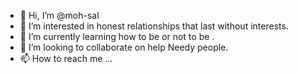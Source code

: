 - 👋 Hi, I’m @moh-sal
- 👀 I’m interested in honest relationships that last without interests.
- 🌱 I’m currently learning how to be or not to be .
- 💞️ I’m looking to collaborate on help Needy people.
- 📫 How to reach me ...

<!---
moham-ali/moham-ali is a ✨ special ✨ repository because its `README.md` (this file) appears on your GitHub profile.
You can click the Preview link to take a look at your changes.
--->
